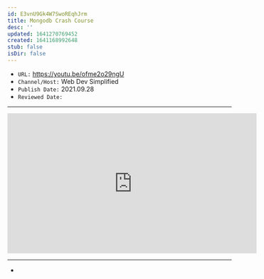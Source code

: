 ```yaml
---
id: E3vnU9Gk4W7SwoREqhJrm
title: Mongodb Crash Course
desc: ''
updated: 1641270769452
created: 1641168992648
stub: false
isDir: false
---
```


- `URL:` <https://youtu.be/ofme2o29ngU>
- `Channel/Host:` Web Dev Simplified
- `Publish Date:` 2021.09.28
- `Reviewed Date:` 

---

<center><iframe width="560" height="315" src="https://www.youtube.com/embed/ofme2o29ngU" frameborder="0" allow="accelerometer; autoplay; encrypted-media; gyroscope; picture-in-picture" allowfullscreen></iframe></center>

---

-

